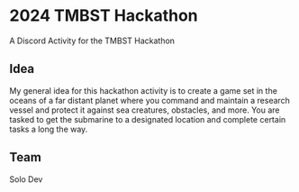 # 2024 TMBST Hackathon
A Discord Activity for the TMBST Hackathon

## Idea 
My general idea for this hackathon activity is to create a game set in the oceans of a far distant planet where you command and maintain a research vessel and protect it against sea creatures, obstacles, and more. You are tasked to get the submarine to a designated location and complete certain tasks a long the way.

## Team
Solo Dev
